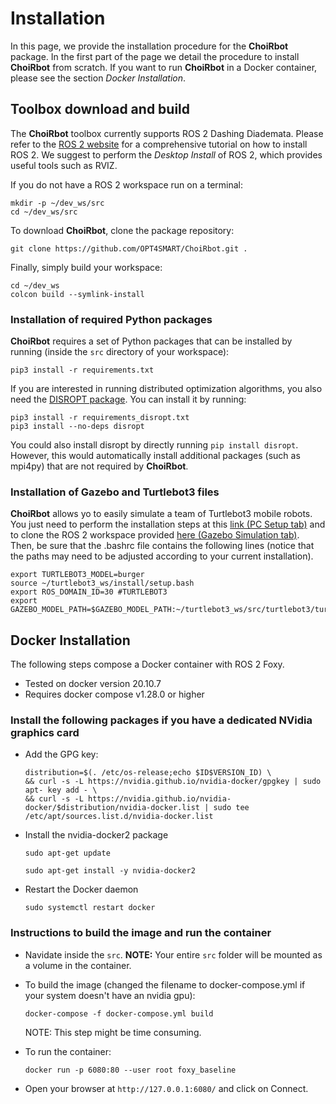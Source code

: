 # Installation


In this page, we provide the installation procedure for the **ChoiRbot** package.
In the first part of the page we detail the procedure to install **ChoiRbot** from scratch.
If you want to run **ChoiRbot** in a Docker container, please see the section *Docker Installation*.


## Toolbox download and build

The **ChoiRbot** toolbox currently supports ROS 2 Dashing Diademata.
Please refer to the [ROS 2 website](https://index.ros.org/doc/ros2/) for a comprehensive
tutorial on how to install ROS 2. We suggest to perform the *Desktop Install* of ROS 2,
which provides useful tools such as RVIZ.

If you do not have a ROS 2 workspace run on a terminal:

	mkdir -p ~/dev_ws/src
	cd ~/dev_ws/src

To download **ChoiRbot**, clone the package repository:

	git clone https://github.com/OPT4SMART/ChoiRbot.git .
	
Finally, simply build your workspace:

	cd ~/dev_ws
	colcon build --symlink-install


### Installation of required Python packages

**ChoiRbot** requires a set of Python packages that can be installed by running
(inside the ``src`` directory of your workspace):

	pip3 install -r requirements.txt

If you are interested in running distributed optimization algorithms, you also need
the [DISROPT package](https://github.com/OPT4SMART/disropt).
You can install it by running:

	pip3 install -r requirements_disropt.txt
	pip3 install --no-deps disropt

You could also install disropt by directly running ``pip install disropt``. However,
this would automatically install additional packages (such as mpi4py) that are
not required by **ChoiRbot**.


### Installation of Gazebo and Turtlebot3 files

**ChoiRbot** allows yo to easily simulate a team of Turtlebot3 mobile robots.
You just need to perform the installation steps at this [link (PC Setup tab)](https://emanual.robotis.com/docs/en/platform/turtlebot3/quick-start/) and to clone the ROS 2 workspace provided [here (Gazebo Simulation tab)](https://emanual.robotis.com/docs/en/platform/turtlebot3/simulation/).
Then, be sure that the .bashrc file contains the following lines (notice that the paths may need to be adjusted according to your current installation).

	export TURTLEBOT3_MODEL=burger
	source ~/turtlebot3_ws/install/setup.bash
	export ROS_DOMAIN_ID=30 #TURTLEBOT3
	export GAZEBO_MODEL_PATH=$GAZEBO_MODEL_PATH:~/turtlebot3_ws/src/turtlebot3/turtlebot3_simulations/turtlebot3_gazebo/models
	
## Docker Installation

The following steps compose a Docker container with ROS 2 Foxy.

- Tested on docker version 20.10.7
- Requires docker compose v1.28.0 or higher

### Install the following packages if you have a dedicated NVidia graphics card

-  Add the GPG key:
	
	```
	distribution=$(. /etc/os-release;echo $ID$VERSION_ID) \
   	&& curl -s -L https://nvidia.github.io/nvidia-docker/gpgkey | sudo apt-	key add - \
   	&& curl -s -L https://nvidia.github.io/nvidia-docker/$distribution/nvidia-docker.list | sudo tee /etc/apt/sources.list.d/nvidia-docker.list
   	```
  
- Install the nvidia-docker2 package 
  
  	```
  	sudo apt-get update
  	```
  	
  	```
  	sudo apt-get install -y nvidia-docker2
  	```
   
- Restart the Docker daemon
     
   	```
   	sudo systemctl restart docker
   	``` 

### Instructions to build the image and run the container

- Navidate inside the ``src``. **NOTE:** Your entire ``src`` folder will be mounted as a volume in the container.

- To build the image (changed the filename to docker-compose.yml if your system doesn't have an nvidia gpu):

	```
	docker-compose -f docker-compose.yml build
	```
	
	NOTE:  This step might be time consuming.

- To run the container:
	```
	docker run -p 6080:80 --user root foxy_baseline
	```
 - Open your browser at ``http://127.0.0.1:6080/`` and click on Connect.
